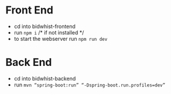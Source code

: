# Front End

- cd into bidwhist-frontend
- run `npm i` /* if not installed */
- to start the webserver run `npm run dev`

# Back End

- cd into bidwhist-backend
- run `mvn “spring-boot:run” “-Dspring-boot.run.profiles=dev”`

